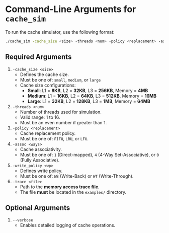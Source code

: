 # Command-Line Arguments for `cache_sim`

To run the cache simulator, use the following format:

```bash
./cache_sim -cache_size <size> -threads <num> -policy <replacement> -assoc <ways> -write_policy <wp> -trace <file> [--verbose]
```

## Required Arguments

1. `-cache_size <size>`
    - Defines the cache size.
    - Must be one of: `small`, `medium`, or `large`
    - Cache size configurations:
        - **Small**: L1 = **8KB**, L2 = **32KB**, L3 = **256KB**, Memory = **4MB**
        - **Medium**: L1 = **16KB**, L2 = **64KB**, L3 = **512KB**, Memory = **16MB**
        - **Large**: L1 = **32KB**, L2 = **128KB**, L3 = **1MB**, Memory = **64MB**
2. `-threads <num>`
    - Number of threads used for simulation.
    - Valid range: 1 to 16.
    - Must be an even number if greater than 1.
3. `-policy <replacement>`
    - Cache replacement policy.
    - Must be one of: `FIFO`, `LRU`, or `LFU`.
4. `-assoc <ways>`
    - Cache associativity.
    - Must be one of: `1` (Direct-mapped), `4` (4-Way Set-Associative), or `0` (Fully Associative).
5. `-write_policy <wp>`
    - Defines write policy.
    - Must be one of: `WB` (Write-Back) or `WT` (Write-Through).
6. `-trace <file>`
    - Path to the **memory access trace file**.
    - The file **must** be located in the `examples/` directory.

## Optional Arguments

1. `--verbose`
    - Enables detailed logging of cache operations.